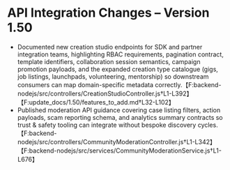 # API Integration Changes – Version 1.50

- Documented new creation studio endpoints for SDK and partner integration teams, highlighting RBAC requirements, pagination contract, template identifiers, collaboration session semantics, campaign promotion payloads, and the expanded creation type catalogue (gigs, job listings, launchpads, volunteering, mentorship) so downstream consumers can map domain-specific metadata correctly.【F:backend-nodejs/src/controllers/CreationStudioController.js†L1-L392】【F:update_docs/1.50/features_to_add.md†L32-L102】
- Published moderation API guidance covering case listing filters, action payloads, scam reporting schema, and analytics summary contracts so trust & safety tooling can integrate without bespoke discovery cycles.【F:backend-nodejs/src/controllers/CommunityModerationController.js†L1-L342】【F:backend-nodejs/src/services/CommunityModerationService.js†L1-L676】

